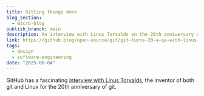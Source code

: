 ```yaml
---
title: Gitting things done
blog_section:
  - micro-blog
publish_branch: main
description: An interview with Linus Torvalds on the 20th anniversary of Git.
link: https://github.blog/open-source/git/git-turns-20-a-qa-with-linus-torvalds/
tags:
  - design
  - software-engineering
date: "2025-06-04"
---
```


GitHub has a fascinating [interview with Linus Torvalds](https://github.blog/open-source/git/git-turns-20-a-qa-with-linus-torvalds/), the inventor of both git and Linux for the 20th anniversary of git.
